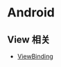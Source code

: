 # Android

## View 相关
* [ViewBinding](https://github.com/ovomiao/Learning/tree/main/CS/Android/viewbinding/README.md)